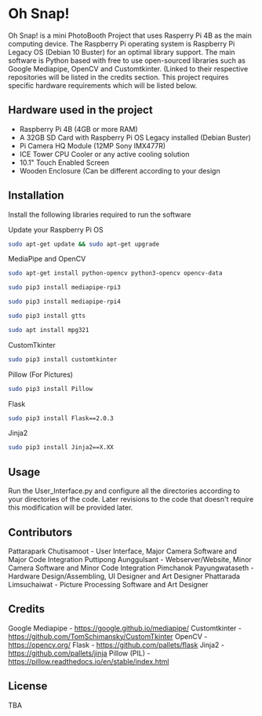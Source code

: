 # Oh Snap!

Oh Snap! is a mini PhotoBooth Project that uses Rasperry Pi 4B as the main computing device. The Raspberry Pi operating system is Raspberry Pi Legacy OS (Debian 10 Buster) for an optimal library support. The main software is Python based with free to use open-sourced libraries such as Google Mediapipe, OpenCV and Customtkinter. (Linked to their respective repositories will be listed in the credits section. This project requires specific hardware requirements which will be listed below.

## Hardware used in the project

- Raspberry Pi 4B (4GB or more RAM)
- A 32GB SD Card with Raspberry Pi OS Legacy installed (Debian Buster)
- Pi Camera HQ Module (12MP Sony IMX477R)
- ICE Tower CPU Cooler or any active cooling solution
- 10.1" Touch Enabled Screen
- Wooden Enclosure (Can be different according to your design

## Installation

Install the following libraries required to run the software

Update your Raspberry Pi OS
```bash
sudo apt-get update && sudo apt-get upgrade
```

MediaPipe and OpenCV
```bash
sudo apt-get install python-opencv python3-opencv opencv-data
```
```bash
sudo pip3 install mediapipe-rpi3
```
```bash
sudo pip3 install mediapipe-rpi4
```
```bash
sudo pip3 install gtts
```
```bash
sudo apt install mpg321
```

CustomTkinter
```bash
sudo pip3 install customtkinter
```

Pillow (For Pictures)
```bash
sudo pip3 install Pillow
```

Flask
```bash
sudo pip3 install Flask==2.0.3
```

Jinja2
```bash
sudo pip3 install Jinja2==X.XX
```

## Usage

Run the User_Interface.py and configure all the directories according to your directories of the code. Later revisions to the code that doesn't require this modification will be provided later.

## Contributors

Pattarapark Chutisamoot - User Interface, Major Camera Software and Major Code Integration
Puttipong Aunggulsant - Webserver/Website, Minor Camera Software and Minor Code Integration
Pimchanok Payungwataseth - Hardware Design/Assembling, UI Designer and Art Designer
Phattarada Limsuchaiwat - Picture Processing Software and Art Designer

## Credits

Google Mediapipe - https://google.github.io/mediapipe/
Customtkinter - https://github.com/TomSchimansky/CustomTkinter
OpenCV - https://opencv.org/
Flask - https://github.com/pallets/flask
Jinja2 - https://github.com/pallets/jinja
Pillow (PIL) - https://pillow.readthedocs.io/en/stable/index.html

## License

TBA
